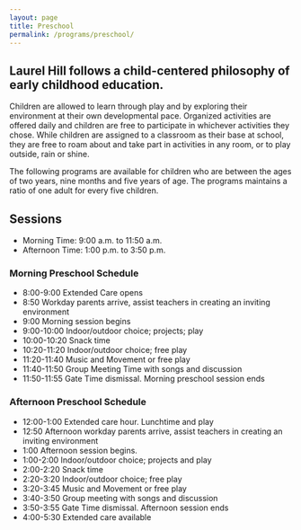 ```yaml
---
layout: page
title: Preschool
permalink: /programs/preschool/
---
```


## Laurel Hill follows a child-centered philosophy of early childhood education. 

Children are allowed to learn through play and by exploring their environment at their own developmental pace. Organized activities are offered daily and children are free to participate in whichever activities they chose. While children are assigned to a classroom as their base at school, they are free to roam about and take part in activities in any room, or to play outside, rain or shine. 

The following programs are available for children who are between the ages of two years, nine months and five years of age. The programs maintains a ratio of one adult for every five children.



## Sessions

* Morning Time: 9:00 a.m. to 11:50 a.m.
* Afternoon Time: 1:00 p.m. to 3:50 p.m.

### Morning Preschool Schedule

* 8:00-9:00 	Extended Care opens
* 8:50 	Workday parents arrive, assist teachers in creating an inviting environment
* 9:00 	Morning session begins
* 9:00-10:00 	Indoor/outdoor choice; projects; play
* 10:00-10:20 	Snack time
* 10:20-11:20 	Indoor/outdoor choice; free play
* 11:20-11:40 	Music and Movement or free play
* 11:40-11:50 	Group Meeting Time with songs and discussion
* 11:50-11:55 	Gate Time dismissal. Morning preschool session ends

### Afternoon Preschool Schedule

* 12:00-1:00 	Extended care hour. Lunchtime and play
* 12:50 	Afternoon workday parents arrive, assist teachers in creating an inviting environment
* 1:00 	Afternoon session begins.
* 1:00-2:00 	Indoor/outdoor choice; projects and play
* 2:00-2:20 	Snack time
* 2:20-3:20 	Indoor/outdoor choice; free play
* 3:20-3:45 	Music and Movement or free play
* 3:40-3:50 	Group meeting with songs and discussion
* 3:50-3:55 	Gate Time dismissal. Afternoon session ends
* 4:00-5:30 	Extended care available
